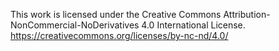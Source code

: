 This work is licensed under the Creative Commons Attribution-NonCommercial-NoDerivatives 4.0 International License.
https://creativecommons.org/licenses/by-nc-nd/4.0/
